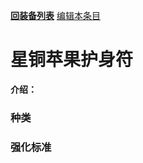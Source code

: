 [**回装备列表**](index.md)  [编辑本条目](https://github.com/GuguTown/Wiki/edit/main/equip/苹果.md) 
# 星铜苹果护身符
 **介绍：** 
### 种类

### 强化标准

